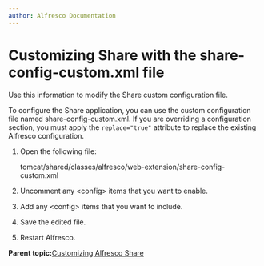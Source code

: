 ```yaml
---
author: Alfresco Documentation
---
```


# Customizing Share with the share-config-custom.xml file

Use this information to modify the Share custom configuration file.

To configure the Share application, you can use the custom configuration file named share-config-custom.xml. If you are overriding a configuration section, you must apply the `replace="true"` attribute to replace the existing Alfresco configuration.

1.  Open the following file:

    tomcat/shared/classes/alfresco/web-extension/share-config-custom.xml

2.  Uncomment any <config\> items that you want to enable.

3.  Add any <config\> items that you want to include.

4.  Save the edited file.

5.  Restart Alfresco.


**Parent topic:**[Customizing Alfresco Share](../concepts/share-customizing-intro.md)

